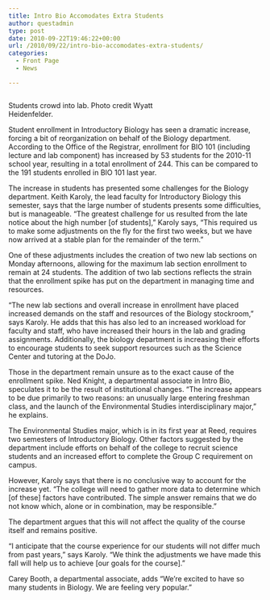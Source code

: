 ```yaml
---
title: Intro Bio Accomodates Extra Students
author: questadmin
type: post
date: 2010-09-22T19:46:22+00:00
url: /2010/09/22/intro-bio-accomodates-extra-students/
categories:
  - Front Page
  - News

---
```

<div id="attachment_315" style="width: 298px" class="wp-caption alignleft">
  <a href="https://i1.wp.com/www.reedquest.org/wp-content/uploads/2010/09/fdv.jpg"><img class="size-full wp-image-315  " title="Students crowd into lab. Photo credit Wyatt Heidenfelder." src="https://i1.wp.com/www.reedquest.org/wp-content/uploads/2010/09/fdv.jpg?resize=288%2C191" alt="" data-recalc-dims="1" /></a>
  
  <p class="wp-caption-text">
    Students crowd into lab. Photo credit Wyatt Heidenfelder.
  </p>
</div>

Student enrollment in Introductory Biology has seen a dramatic increase, forcing a bit of reorganization on behalf of the Biology department. According to the Office of the Registrar, enrollment for BIO 101 (including lecture and lab component) has increased by 53 students for the 2010-11 school year, resulting in a total enrollment of 244. This can be compared to the 191 students enrolled in BIO 101 last year.

The increase in students has presented some challenges for the Biology department. Keith Karoly, the lead faculty for Introductory Biology this semester, says that the large number of students presents some difficulties, but is manageable. “The greatest challenge for us resulted from the late notice about the high number [of students],” Karoly says, “This required us to make some adjustments on the fly for the first two weeks, but we have now arrived at a stable plan for the remainder of the term.”

One of these adjustments includes the creation of two new lab sections on Monday afternoons, allowing for the maximum lab section enrollment to remain at 24 students. The addition of two lab sections reflects the strain that the enrollment spike has put on the department in managing time and resources.

“The new lab sections and overall increase in enrollment have placed increased demands on the staff and resources of the Biology stockroom,” says Karoly. He adds that this has also led to an increased workload for faculty and staff, who have increased their hours in the lab and grading assignments. Additionally, the biology department is increasing their efforts to encourage students to seek support resources such as the Science Center and tutoring at the DoJo.

Those in the department remain unsure as to the exact cause of the enrollment spike. Ned Knight, a departmental associate in Intro Bio, speculates it to be the result of institutional changes. “The increase appears to be due primarily to two reasons: an unusually large entering freshman class, and the launch of the Environmental Studies interdisciplinary major,” he explains.

The Environmental Studies major, which is in its first year at Reed, requires two semesters of Introductory Biology. Other factors suggested by the department include efforts on behalf of the college to recruit science students and an increased effort to complete the Group C requirement on campus.

However, Karoly says that there is no conclusive way to account for the increase yet. “The college will need to gather more data to determine which [of these] factors have contributed. The simple answer remains that we do not know which, alone or in combination, may be responsible.”

The department argues that this will not affect the quality of the course itself and remains positive.

“I anticipate that the course experience for our students will not differ much from past years,” says Karoly. “We think the adjustments we have made this fall will help us to achieve [our goals for the course].”

Carey Booth, a departmental associate, adds “We’re excited to have so many students in Biology. We are feeling very popular.”